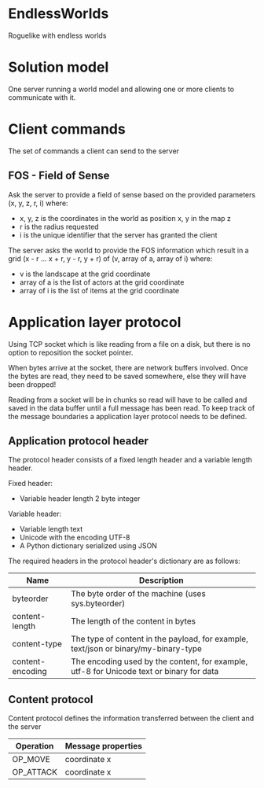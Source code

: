 # EndlessWorlds
Roguelike with endless worlds

# Solution model
One server running a world model and allowing one or more clients to communicate with it.

# Client commands
The set of commands a client can send to the server

## FOS - Field of Sense
Ask the server to provide a field of sense based on the provided parameters (x, y, z, r, i) where:
- x, y, z is the coordinates in the world as position x, y in the map z
- r is the radius requested
- i is the unique identifier that the server has granted the client

The server asks the world to provide the FOS information which result in a grid (x - r ... x + r, y - r, y + r) of (v, array of a, array of i) where:
- v is the landscape at the grid coordinate
- array of a is the list of actors at the grid coordinate
- array of i is the list of items at the grid coordinate

# Application layer protocol
Using TCP socket which is like reading from a file on a disk, but there is no option to reposition the socket pointer.

When bytes arrive at the socket, there are network buffers involved. Once the bytes are read, they need to be saved somewhere, else they will have been dropped!

Reading from a socket will be in chunks so read will have to be called and saved in the data buffer until a full message has been read. To keep track of the message boundaries a application layer protocol needs to be defined.

## Application protocol header
The protocol header consists of a fixed length header and a variable length header.

Fixed header:
- Variable header length	2 byte integer

Variable header:
- Variable length text
- Unicode with the encoding UTF-8
- A Python dictionary serialized using JSON

The required headers in the protocol header's dictionary are as follows:

| Name | Description |
| ---------------- | ------------------------------------------------- | 
| byteorder | The byte order of the machine (uses sys.byteorder) |
| content-length | The length of the content in bytes |
| content-type | The type of content in the payload, for example, text/json or binary/my-binary-type |
| content-encoding | The encoding used by the content, for example, utf-8 for Unicode text or binary for data |

## Content protocol
Content protocol defines the information transferred between the client and the server

| Operation | Message properties |
| --- | --- |
| OP_MOVE | coordinate x | coordinate y | coordinate z | radius |
| OP_ATTACK | coordinate x | coordinate y | coordinate z | direction x | direction y | strength |

